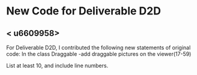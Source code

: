 # New Code for Deliverable D2D

## < u6609958> <Xinyao Wang>

For Deliverable D2D, I contributed the following new statements of original code:
In the class Draggable
-add draggable pictures on the viewer(17-59)

List at least 10, and include line numbers.